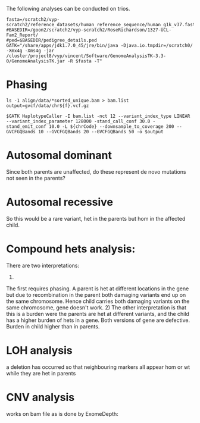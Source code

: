 The following analyses can be conducted on trios.

```
fasta=/scratch2/vyp-scratch2/reference_datasets/human_reference_sequence/human_g1k_v37.fasta
#BASEDIR=/goon2/scratch2/vyp-scratch2/RoseRichardson/1327-UCL-Fam2_Report/
#ped=$BASEDIR/pedigree_details.ped
GATK="/share/apps/jdk1.7.0_45/jre/bin/java -Djava.io.tmpdir=/scratch0/ -Xmx4g -Xms4g -jar /cluster/project8/vyp/vincent/Software/GenomeAnalysisTK-3.3-0/GenomeAnalysisTK.jar -R $fasta -T"
```

# Phasing

```
ls -1 align/data/*sorted_unique.bam > bam.list
output=gvcf/data/chr${f}.vcf.gz

$GATK HaplotypeCaller -I bam.list -nct 12 --variant_index_type LINEAR --variant_index_parameter 128000 -stand_call_conf 30.0 -stand_emit_conf 10.0 -L ${chrCode} --downsample_to_coverage 200 --GVCFGQBands 10 --GVCFGQBands 20 --GVCFGQBands 50 -o $output
```

# Autosomal dominant
Since both parents are unaffected, do these represent de novo mutations not seen in the parents?

# Autosomal recessive
So this would be a rare variant, het in the parents but hom in the affected child.

# Compound hets analysis:
There are two interpretations:

1)
The first requires phasing.
A parent is het at different locations in the gene but due to recombination in the parent both damaging variants end up on the same chromosome.
Hence child carries both damaging variants on the same chromosome, gene doesn't work.
2)
The other interpretation is that this is a burden were the parents are het at different variants, and the child has a higher burden of hets in a gene.
Both versions of gene are defective.  Burden in child higher than in parents.

# LOH analysis
a deletion has occurred so that neighbouring markers all appear hom or wt while they are het in parents

# CNV analysis
works on bam file as is done by ExomeDepth:
